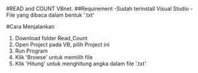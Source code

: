 #READ and COUNT VBnet.
##Requirement
-Sudah terinstall Visual Studio
-File yang dibaca dalam bentuk '.txt'

#Cara Menjalankan
1. Download folder Read_Count
2. Open Project pada VB, pilih Project ini
3. Run Program
4. Klik 'Browse' untuk memilih file
5. Klik 'Hitung' untuk menghitung angka dalam file '.txt'
